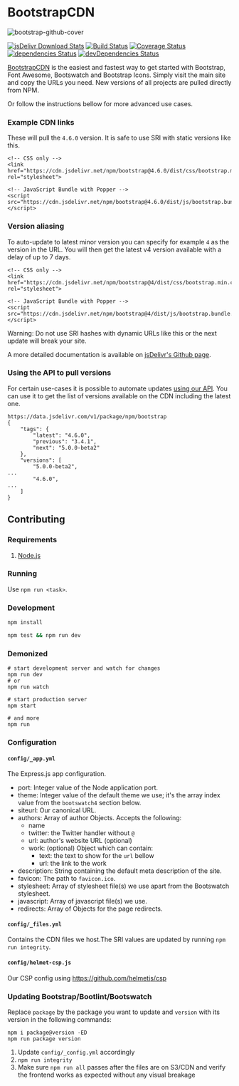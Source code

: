 # BootstrapCDN

![bootstrap-github-cover](https://user-images.githubusercontent.com/1834071/130998164-b140f92a-d60f-4277-96d1-5c16e59ea3d6.jpg)


[![jsDelivr Download Stats](https://data.jsdelivr.com/v1/package/npm/bootstrap/badge)](https://www.jsdelivr.com/package/npm/bootstrap)
[![Build Status](https://img.shields.io/github/workflow/status/jsdelivr/bootstrapcdn/Tests/develop?logo=github&label=Tests&style=flat-square)](https://github.com/jsdelivr/bootstrapcdn/actions?query=workflow%3ATests+branch%3Adevelop)
[![Coverage Status](https://img.shields.io/coveralls/github/jsdelivr/bootstrapcdn/develop?style=flat-square)](https://coveralls.io/github/jsdelivr/bootstrapcdn)
[![dependencies Status](https://img.shields.io/david/jsdelivr/bootstrapcdn.svg?style=flat-square)](https://david-dm.org/jsdelivr/bootstrapcdn)
[![devDependencies Status](https://img.shields.io/david/dev/jsdelivr/bootstrapcdn.svg?style=flat-square)](https://david-dm.org/jsdelivr/bootstrapcdn?type=dev)


[BootstrapCDN](https://www.bootstrapcdn.com/) is the easiest and fastest way to get started with Bootstrap, Font Awesome, Bootswatch and Bootstrap Icons.
Simply visit the main site and copy the URLs you need. New versions of all projects are pulled directly from NPM.

Or follow the instructions bellow for more advanced use cases.

### Example CDN links

These will pull the `4.6.0` version. It is safe to use SRI with static versions like this.
```
<!-- CSS only -->
<link href="https://cdn.jsdelivr.net/npm/bootstrap@4.6.0/dist/css/bootstrap.min.css" rel="stylesheet">

<!-- JavaScript Bundle with Popper -->
<script src="https://cdn.jsdelivr.net/npm/bootstrap@4.6.0/dist/js/bootstrap.bundle.min.js"></script>
```

### Version aliasing

To auto-update to latest minor version you can specify for example `4` as the version in the URL.
You will then get the latest v4 version available with a delay of up to 7 days.
```
<!-- CSS only -->
<link href="https://cdn.jsdelivr.net/npm/bootstrap@4/dist/css/bootstrap.min.css" rel="stylesheet">

<!-- JavaScript Bundle with Popper -->
<script src="https://cdn.jsdelivr.net/npm/bootstrap@4/dist/js/bootstrap.bundle.min.js"></script>
```
Warning: Do not use SRI hashes with dynamic URLs like this or the next update will break your site.

A more detailed documentation is available on [jsDelivr's Github page](https://github.com/jsdelivr/jsdelivr#usage).

### Using the API to pull versions

For certain use-cases it is possible to automate updates [using our API](https://data.jsdelivr.com/v1/package/npm/jquery).
You can use it to get the list of versions available on the CDN including the latest one.
```
https://data.jsdelivr.com/v1/package/npm/bootstrap
{
	"tags": {
		"latest": "4.6.0",
		"previous": "3.4.1",
		"next": "5.0.0-beta2"
	},
	"versions": [
		"5.0.0-beta2",
...
		"4.6.0",
...
	]
}
```

## Contributing

### Requirements

1. [Node.js](https://nodejs.org/)

### Running

Use `npm run <task>`.

### Development

```sh
npm install

npm test && npm run dev
```

### Demonized

```shell
# start development server and watch for changes
npm run dev
# or
npm run watch

# start production server
npm start

# and more
npm run
```

### Configuration

#### `config/_app.yml`

The Express.js app configuration.

* port: Integer value of the Node application port.
* theme: Integer value of the default theme we use; it's the array index value from the `bootswatch4` section below.
* siteurl: Our canonical URL.
* authors: Array of author Objects. Accepts the following:
    * name
    * twitter: the Twitter handler without `@`
    * url: author's website URL (optional)
    * work: (optional) Object which can contain:
        * text: the text to show for the `url` bellow
        * url: the link to the work
* description: String containing the default meta description of the site.
* favicon: The path to `favicon.ico`.
* stylesheet: Array of stylesheet file(s) we use apart from the Bootswatch stylesheet.
* javascript: Array of javascript file(s) we use.
* redirects: Array of Objects for the page redirects.

#### `config/_files.yml`

Contains the CDN files we host.The SRI values are updated by running `npm run integrity`.

#### `config/helmet-csp.js`

Our CSP config using <https://github.com/helmetjs/csp>

### Updating Bootstrap/Bootlint/Bootswatch

Replace `package` by the package you want to update and `version` with its version in the following commands:

```shell
npm i package@version -ED
npm run package version
```

1. Update `config/_config.yml` accordingly
2. `npm run integrity`
3. Make sure `npm run all` passes after the files are on S3/CDN and verify the frontend works as expected without any visual breakage
